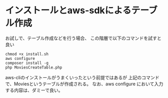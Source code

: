 # インストールとaws-sdkによるテーブル作成

お試しで、テーブル作成などを行う場合、
この階層で以下のコマンドを試すと良い


```
chmod +x install.sh
aws configure
composer install -g
php MoviesCreateTable.php
```

aws-cliのインストールがうまくいったという前提ではあるが
上記のコマンドで、Moviesというテーブルが作成される。
なお、aws configure において入力する内容は、ダミーで良い。
